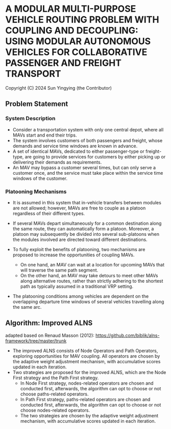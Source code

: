 # A MODULAR MULTI-PURPOSE VEHICLE ROUTING PROBLEM WITH COUPLING AND DECOUPLING: USING MODULAR AUTONOMOUS VEHICLES FOR COLLABORATIVE PASSENGER AND FREIGHT TRANSPORT

Copyright (C) 2024 Sun Yingying (the Contributor)

## Problem Statement

### System Description
* Consider a transportation system with only one central depot, where all MAVs start and end their trips. 
* The system involves customers of both passengers and freight, whose demands and service time windows are known in advance. 
* A set of identical MAVs, dedicated to either passenger-type or freight-type, are going to provide services for customers by either picking up or delivering their demands as requirements. 
* An MAV may bypass a customer several times, but can only serve a customer once, and the service must take place within the service time windows of the customer. 

### Platooning Mechanisms
* It is assumed in this system that in-vehicle transfers between modules are not allowed; however, MAVs are free to couple as a platoon regardless of their different types. 

* If several MAVs depart simultaneously for a common destination along the same route, they can automatically form a platoon. Moreover, a platoon may subsequently be divided into several sub-platoons when the modules involved are directed toward different destinations.

* To fully exploit the benefits of platooning, two mechanisms are proposed to increase the opportunities of coupling MAVs. 
    * On one hand, an MAV can wait at a location for upcoming MAVs that will traverse the same path segment. 
    * On the other hand, an MAV may take detours to meet other MAVs along alternative routes, rather than strictly adhering to the shortest path as typically assumed in a traditional VRP setting. 

* The platooning conditions among vehicles are dependent on the overlapping departure time windows of several vehicles travelling along the same arc.

## Algorithm: Improved ALNS
adapted based on Renaud Masson (2012): https://github.com/biblik/alns-framework/tree/master/trunk
* The improved ALNS consists of Node Operators and Path Operators, exploring opportunities for MAV coupling. All operators are chosen by the adaptive weight adjustment mechanism, with accumulative scores updated in each iteration.
* Two strategies are proposed for the improved ALNS, which are the Node First strategy and the Path First strategy. 
    * In Node First strategy, nodes-related operators are chosen and conducted first, afterwards, the algorithm can opt to choose or not choose paths-related operators. 
    * In Path First strategy, paths-related operators are chosen and conducted first, afterwards, the algorithm can opt to choose or not choose nodes-related operators.
    * The two strategies are chosen by the adaptive weight adjustment mechanism, with accumulative scores updated in each iteration.